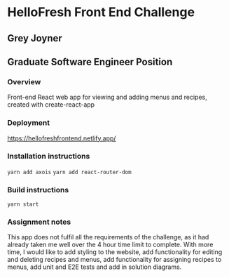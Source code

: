 # HelloFresh Front End Challenge
## Grey Joyner
## Graduate Software Engineer Position

### Overview
Front-end React web app for viewing and adding menus and recipes, created with create-react-app

### Deployment
https://hellofreshfrontend.netlify.app/

### Installation instructions
`yarn add axois`
`yarn add react-router-dom`

### Build instructions
`yarn start`

### Assignment notes
This app does not fulfil all the requirements of the challenge, as it had already taken me well over the 4 hour time limit to complete. With more time, I would like to add styling to the website, add functionality for editing and deleting recipes and menus, add functionality for assigning recipes to menus, add unit and E2E tests and add in solution diagrams.